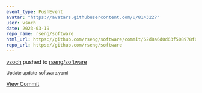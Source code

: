 ```yaml
---
event_type: PushEvent
avatar: "https://avatars.githubusercontent.com/u/814322?"
user: vsoch
date: 2023-03-19
repo_name: rseng/software
html_url: https://github.com/rseng/software/commit/62d8a6d0d63f508978f070781c36ee299719c981
repo_url: https://github.com/rseng/software
---
```


<a href='https://github.com/vsoch' target='_blank'>vsoch</a> pushed to <a href='https://github.com/rseng/software' target='_blank'>rseng/software</a>

<small>Update update-software.yaml</small>

<a href='https://github.com/rseng/software/commit/62d8a6d0d63f508978f070781c36ee299719c981' target='_blank'>View Commit</a>